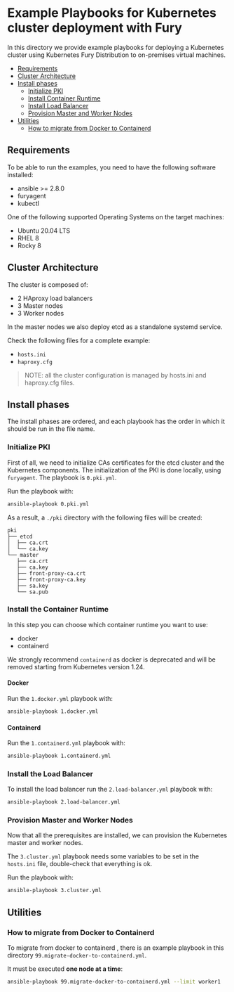 # Example Playbooks for Kubernetes cluster deployment with Fury

In this directory we provide example playbooks for deploying a Kubernetes cluster using Kubernetes Fury Distribution
to on-premises virtual machines.

- [Requirements](#requirements)
- [Cluster Architecture](#cluster-architecture)
- [Install phases](#install-phases)
    - [Initialize PKI](#initialize-pki)
    - [Install Container Runtime](#install-the-container-runtime)
    - [Install Load Balancer](#install-the-load-balancer)
    - [Provision Master and Worker Nodes](#provision-master-and-worker-nodes)
- [Utilities](#utilities)
  - [How to migrate from Docker to Containerd](#how-to-migrate-from-docker-to-containerd)
    
## Requirements

To be able to run the examples, you need to have the following software installed:
- ansible >= 2.8.0
- furyagent
- kubectl

One of the following supported Operating Systems on the target machines:
- Ubuntu 20.04 LTS
- RHEL 8
- Rocky 8

## Cluster Architecture

The cluster is composed of:

- 2 HAproxy load balancers
- 3 Master nodes
- 3 Worker nodes

In the master nodes we also deploy etcd as a standalone systemd service.

Check the following files for a complete example:

- `hosts.ini`
- `haproxy.cfg`

> NOTE: all the cluster configuration is managed by hosts.ini and haproxy.cfg files.

## Install phases

The install phases are ordered, and each playbook has the order in which it should be run in the file name.

### Initialize PKI

First of all, we need to initialize CAs certificates for the etcd cluster and the Kubernetes components.
The initialization of the PKI is done locally, using `furyagent`. The playbook is `0.pki.yml`.

Run the playbook with:

```bash
ansible-playbook 0.pki.yml
```

As a result, a `./pki` directory with the following files will be created:

```text
pki
├── etcd
│  ├── ca.crt
│  └── ca.key
└── master
   ├── ca.crt
   ├── ca.key
   ├── front-proxy-ca.crt
   ├── front-proxy-ca.key
   ├── sa.key
   └── sa.pub
```

### Install the Container Runtime

In this step you can choose which container runtime you want to use:

- docker
- containerd

We strongly recommend `containerd` as docker is deprecated and will be removed starting from Kubernetes version 1.24.

#### Docker

Run the `1.docker.yml` playbook with:

```bash
ansible-playbook 1.docker.yml
```

#### Containerd

Run the `1.containerd.yml` playbook with:

```bash
ansible-playbook 1.containerd.yml
```

### Install the Load Balancer

To install the load balancer run the `2.load-balancer.yml` playbook with:

```bash
ansible-playbook 2.load-balancer.yml
```

### Provision Master and Worker Nodes

Now that all the prerequisites are installed, we can provision the Kubernetes master and worker nodes.

The `3.cluster.yml` playbook needs some variables to be set in the `hosts.ini` file, double-check that everything is ok.

Run the playbook with:

```bash
ansible-playbook 3.cluster.yml
```

## Utilities

### How to migrate from Docker to Containerd

To migrate from docker to containerd , there is an example playbook in this directory `99.migrate-docker-to-containerd.yml`.

It must be executed **one node at a time**:

```bash
ansible-playbook 99.migrate-docker-to-containerd.yml --limit worker1
```
